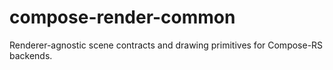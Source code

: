 # compose-render-common

Renderer-agnostic scene contracts and drawing primitives for Compose-RS backends.
